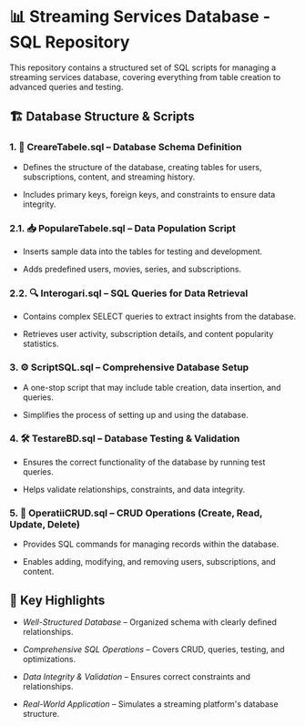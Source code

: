 # 📊 Streaming Services Database - SQL Repository

This repository contains a structured set of SQL scripts for managing a streaming services database, covering everything from table creation to advanced queries and testing.

## 🏗️ Database Structure & Scripts

### 1. 📜 CreareTabele.sql – Database Schema Definition

  -  Defines the structure of the database, creating tables for users, subscriptions, content, and streaming history.

  -  Includes primary keys, foreign keys, and constraints to ensure data integrity.

### 2.1. 📥 PopulareTabele.sql – Data Population Script

-  Inserts sample data into the tables for testing and development.

-  Adds predefined users, movies, series, and subscriptions.

### 2.2. 🔍 Interogari.sql – SQL Queries for Data Retrieval

-  Contains complex SELECT queries to extract insights from the database.

-  Retrieves user activity, subscription details, and content popularity statistics.

### 3. ⚙️ ScriptSQL.sql – Comprehensive Database Setup

-  A one-stop script that may include table creation, data insertion, and queries.

-  Simplifies the process of setting up and using the database.

### 4. 🛠️ TestareBD.sql – Database Testing & Validation

-  Ensures the correct functionality of the database by running test queries.

-  Helps validate relationships, constraints, and data integrity.

### 5. 📝 OperatiiCRUD.sql – CRUD Operations (Create, Read, Update, Delete)

-  Provides SQL commands for managing records within the database.

-  Enables adding, modifying, and removing users, subscriptions, and content.

## 🌟 Key Highlights

-  *Well-Structured Database* – Organized schema with clearly defined relationships.

-  *Comprehensive SQL Operations* – Covers CRUD, queries, testing, and optimizations.

-  *Data Integrity & Validation* – Ensures correct constraints and relationships.

-  *Real-World Application* – Simulates a streaming platform's database structure.
